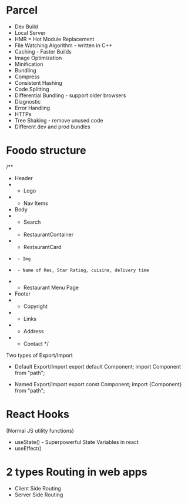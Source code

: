 # Parcel

- Dev Build
- Local Server
- HMR = Hot Module Replacement
- File Watching Algorithm - written in C++
- Caching - Faster Builds
- Image Optimization
- Minification
- Bundling
- Compress
- Consistent Hashing
- Code Splitting
- Differential Bundling - support older browsers
- Diagnostic
- Error Handling
- HTTPs
- Tree Shaking - remove unused code
- Different dev and prod bundles

# Foodo structure

/\*\*

- Header
- - Logo
- - Nav Items
- Body
- - Search
- - RestaurantContainer
-   - RestaurantCard
-      - Img
-      - Name of Res, Star Rating, cuisine, delivery time
- - Restaurant Menu Page
- Footer
- - Copyright
- - Links
- - Address
- - Contact
    \*/

Two types of Export/Import

- Default Export/Import
  export default Component;
  import Component from "path";

- Named Export/Import
  export const Component;
  import {Component} from "path";

# React Hooks

(Normal JS utility functions)

- useState() - Superpowerful State Variables in react
- useEffect()

# 2 types Routing in web apps

- Client Side Routing
- Server Side Routing
